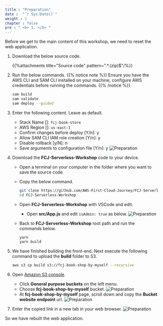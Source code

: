 ```yaml
---
title : "Preparation"
date :  "`r Sys.Date()`" 
weight : 1 
chapter : false
pre : " <b> 1. </b> "
---
```

Before we get to the main content of this workshop, we need to reset the web application.

1. Download the below source code.

    {{%attachments title="Source code" pattern=".*\.(zip)$"/%}}

2. Run the below commands.
{{% notice note %}}
Ensure you have the AWS CLI and SAM CLI installed on your machine, configure AWS credentials before running the commands.
{{% /notice %}}

    ```bash
    sam build
    sam validate
    sam deploy --guided
    ```

3. Enter the following content. Leave as default.
    - Stack Name []: `fcj-book-store`
    - AWS Region []: `us-east-1`
    - Confirm changes before deploy [Y/n]: y
    - Allow SAM CLI IAM role creation [Y/n]: y
    - Disable rollback [y/N]: n
    - Save arguments to configuration file [Y/n]: y
      ![Preparation](/images/temp/1/1.png?width=90pc)

4. Download the **FCJ-Serverless-Workshop** code to your device.
    - Open a terminal on your computer in the folder where you want to save the source code.
    - Copy the below command.

      ```bash
      git clone https://github.com/AWS-First-Cloud-Journey/FCJ-Serverless-Workshop.git
      cd FCJ-Serverless-Workshop
      ```

    - Open **FCJ-Serverless-Workshop** with VSCode and edit.
      - Open **src/App.js** and edit ``isAdmin: true`` as below.
        ![Preparation](/images/temp/1/2.png?width=90pc)

    - Back to **FCJ-Serverless-Workshop** root path and run the commands below.

      ```bash
      yarn
      yarn build
      ```

5. We have finished building the front-end. Next execute the following command to upload the **build** folder to S3.

    ```bash
    aws s3 cp build s3://fcj-book-shop-by-myself --recursive
    ```

6. Open [Amazon S3 console](https://s3.console.aws.amazon.com/s3/buckets?region=us-east-1).
    - Click **General purpose buckets** on the left menu.
    - Choose **fcj-book-shop-by-myself** bucket.
      ![Preparation](/images/temp/1/3.png?width=90pc)
    - At **fcj-book-shop-by-myself** page, scroll down and copy the **Bucket website endpoint** url.
      ![Preparation](/images/temp/1/4.png?width=90pc)

7. Enter the copied link in a new tab in your web browser.
    ![Preparation](/images/temp/1/5.png?width=90pc)

So we have rebuilt the web application.
